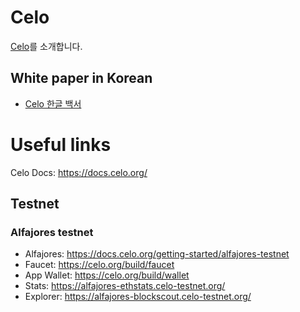# Celo
[Celo](https://celo.org/)를 소개합니다.

## White paper in Korean
- [Celo 한글 백서](./whitepaper/celo_white_paper_korean.pdf)

# Useful links

Celo Docs: https://docs.celo.org/

## Testnet
### Alfajores testnet
- Alfajores: https://docs.celo.org/getting-started/alfajores-testnet
- Faucet: https://celo.org/build/faucet
- App Wallet: https://celo.org/build/wallet
- Stats: https://alfajores-ethstats.celo-testnet.org/
- Explorer: https://alfajores-blockscout.celo-testnet.org/

